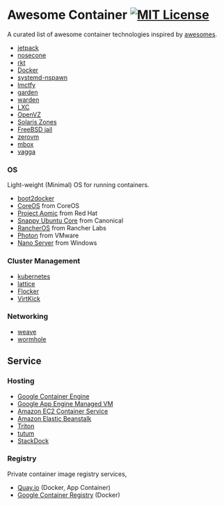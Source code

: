 # Awesome Container [![MIT License](http://img.shields.io/badge/license-MIT-blue.svg?style=flat-square)][license]

[license]: https://github.com/tcnksm/awesome-container/blob/master/LICENSE

A curated list of awesome container technologies inspired by [awesomes](https://github.com/sindresorhus/awesome).

- [jetpack](https://github.com/3ofcoins/jetpack)
- [nosecone](https://github.com/cdaylward/nosecone)
- [rkt](https://github.com/coreos/rkt) 
- [Docker](https://www.docker.com/) 
- [systemd-nspawn](http://fedoraproject.org/wiki/Features/SystemdLightweightContainers)
- [lmctfy](https://github.com/google/lmctfy)
- [garden](https://github.com/cloudfoundry-incubator/garden)
- [warden](https://github.com/cloudfoundry/warden)
- [LXC](https://linuxcontainers.org/)
- [OpenVZ](https://openvz.org/Main_Page)
- [Solaris Zones](http://docs.oracle.com/cd/E26502_01/html/E29024/toc.html)
- [FreeBSD jail](http://www.freebsd.org/cgi/man.cgi?query=jail&format=html)
- [zerovm](https://github.com/zerovm/zerovm)
- [mbox](https://github.com/tsgates/mbox)
- [vagga](https://github.com/tailhook/vagga)


### OS 

Light-weight (Minimal) OS for running containers.

- [boot2docker](http://boot2docker.io/) 
- [CoreOS](https://coreos.com/) from CoreOS
- [Project Aomic](http://www.projectatomic.io/) from Red Hat
- [Snappy Ubuntu Core](http://www.ubuntu.com/cloud/tools/snappy) from Canonical
- [RancherOS](http://rancher.com/rancher-os/) from Rancher Labs
- [Photon](https://vmware.github.io/photon/) from VMware
- [Nano Server]([http://blogs.technet.com/b/windowsserver/archive/2015/04/08/microsoft-announces-nano-server-for-modern-apps-and-cloud.aspx) from Windows

### Cluster Management

- [kubernetes](http://kubernetes.io/)
- [lattice](http://lattice.cf/index.html)
- [Flocker](https://github.com/ClusterHQ/flocker)
- [VirtKick](https://github.com/virtkick/virtkick)

### Networking

- [weave](http://weave.works/)
- [wormhole](https://github.com/vishvananda/wormhole)

## Service

### Hosting

- [Google Container Engine](https://cloud.google.com/container-engine/)
- [Google App Engine Managed VM](https://cloud.google.com/appengine/docs/managed-vms/)
- [Amazon EC2 Container Service](http://aws.amazon.com/ecs/)
- [Amazon Elastic Beanstalk](http://docs.aws.amazon.com/elasticbeanstalk/latest/dg/create_deploy_docker.html)
- [Triton](https://www.joyent.com/)
- [tutum](https://www.tutum.co/)
- [StackDock](https://stackdock.com/)

### Registry

Private container image registry services, 

- [Quay.io](https://quay.io/) (Docker, App Container)
- [Google Container Registry](https://cloud.google.com/tools/container-registry/) (Docker)
